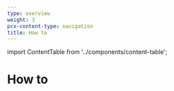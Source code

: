 ```yaml
---
type: overview
weight: 3
pcx-content-type: navigation
title: How to
---
```


import ContentTable from '../components/content-table';

# How to

<ContentTable path="how-to" />